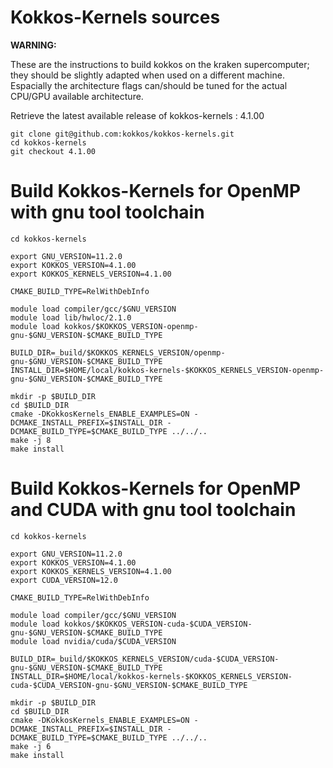 # Kokkos-Kernels sources

**WARNING:**

These are the instructions to build kokkos on the kraken supercomputer; they should be slightly adapted when used on a different machine. Espacially the architecture flags can/should be tuned for the actual CPU/GPU available architecture.

Retrieve the latest available release of kokkos-kernels : 4.1.00

```shell
git clone git@github.com:kokkos/kokkos-kernels.git
cd kokkos-kernels
git checkout 4.1.00
```

# Build Kokkos-Kernels for OpenMP with gnu tool toolchain

```shell
cd kokkos-kernels

export GNU_VERSION=11.2.0
export KOKKOS_VERSION=4.1.00
export KOKKOS_KERNELS_VERSION=4.1.00

CMAKE_BUILD_TYPE=RelWithDebInfo

module load compiler/gcc/$GNU_VERSION
module load lib/hwloc/2.1.0
module load kokkos/$KOKKOS_VERSION-openmp-gnu-$GNU_VERSION-$CMAKE_BUILD_TYPE

BUILD_DIR=_build/$KOKKOS_KERNELS_VERSION/openmp-gnu-$GNU_VERSION-$CMAKE_BUILD_TYPE
INSTALL_DIR=$HOME/local/kokkos-kernels-$KOKKOS_KERNELS_VERSION-openmp-gnu-$GNU_VERSION-$CMAKE_BUILD_TYPE

mkdir -p $BUILD_DIR
cd $BUILD_DIR
cmake -DKokkosKernels_ENABLE_EXAMPLES=ON -DCMAKE_INSTALL_PREFIX=$INSTALL_DIR -DCMAKE_BUILD_TYPE=$CMAKE_BUILD_TYPE ../../..
make -j 8
make install
```

# Build Kokkos-Kernels for OpenMP and CUDA with gnu tool toolchain

```shell
cd kokkos-kernels

export GNU_VERSION=11.2.0
export KOKKOS_VERSION=4.1.00
export KOKKOS_KERNELS_VERSION=4.1.00
export CUDA_VERSION=12.0

CMAKE_BUILD_TYPE=RelWithDebInfo

module load compiler/gcc/$GNU_VERSION
module load kokkos/$KOKKOS_VERSION-cuda-$CUDA_VERSION-gnu-$GNU_VERSION-$CMAKE_BUILD_TYPE
module load nvidia/cuda/$CUDA_VERSION

BUILD_DIR=_build/$KOKKOS_KERNELS_VERSION/cuda-$CUDA_VERSION-gnu-$GNU_VERSION-$CMAKE_BUILD_TYPE
INSTALL_DIR=$HOME/local/kokkos-kernels-$KOKKOS_KERNELS_VERSION-cuda-$CUDA_VERSION-gnu-$GNU_VERSION-$CMAKE_BUILD_TYPE

mkdir -p $BUILD_DIR
cd $BUILD_DIR
cmake -DKokkosKernels_ENABLE_EXAMPLES=ON -DCMAKE_INSTALL_PREFIX=$INSTALL_DIR -DCMAKE_BUILD_TYPE=$CMAKE_BUILD_TYPE ../../..
make -j 6
make install
```
